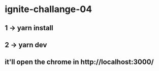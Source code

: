 # ignite-challange-04

## 1 -> yarn install

## 2 -> yarn dev

## it'll open the chrome in http://localhost:3000/
